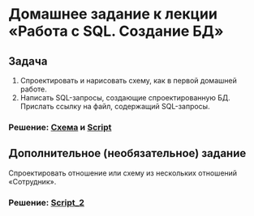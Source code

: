 # Домашнее задание к лекции «Работа с SQL. Создание БД»

## Задача

1. Спроектировать и нарисовать схему, как в первой домашней работе.
2. Написать SQL-запросы, создающие спроектированную БД. Прислать ссылку на файл, содержащий SQL-запросы.

### Решение: [Схема](/Схема_базы_данных.png) и [Script](/Script-1.sql)

## Дополнительное (необязательное) задание

Спроектировать отношение или схему из нескольких отношений «Сотрудник». 

### Решение: [Script_2](/Script-2.sql)





